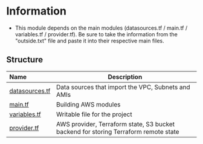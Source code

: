 # Information
 - This module depends on the main modules (datasources.tf / main.tf / variables.tf / provider.tf). Be sure to take the information from the "outside.txt" file and paste it into their respective main files.

## Structure
| Name | Description |
|:------|-------------|
| [datasources.tf](datasources.tf) | Data sources that import the VPC, Subnets and AMIs |
| [main.tf](main.tf) | Building AWS modules |
| [variables.tf](variables.tf) | Writable file for the project |
| [provider.tf](provider.tf) | AWS provider, Terraform state, S3 bucket backend for storing Terraform remote state |